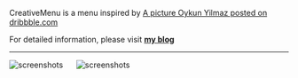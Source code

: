 CreativeMenu is a menu inspired by [A picture Oykun Yilmaz posted on dribbble.com](http://dribbble.com/shots/447932-Create-memory-Android-)

For detailed information, please visit [**my blog**](http://keywind.me/?p=245)

---

![screenshots](http://keywind.me/wp-content/uploads/2012/03/keywind_80.gif) <a>   &nbsp;&nbsp;&nbsp;&nbsp;&nbsp;</a>![screenshots](http://keywind.me/wp-content/uploads/2012/03/keywind_101.gif) 